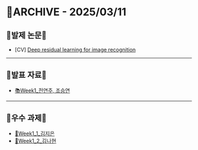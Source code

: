 # 📁ARCHIVE - 2025/03/11

## 💚발제 논문💚  
- [CV] [Deep residual learning for image recognition](https://www.cv-foundation.org/openaccess/content_cvpr_2016/papers/He_Deep_Residual_Learning_CVPR_2016_paper.pdf)
---

## 💚발표 자료💚
- [📚Week1_전연주, 조승연](https://github.com/user-attachments/files/19163864/Week1_ResNet.pdf)
---

## 💚우수 과제💚
- [🌟Week1_1_김지은](https://equatorial-chard-0cb.notion.site/Deep-residual-learning-for-image-recognition-1b1c71118dac80028e91f92326aa5c5d?pvs=4)
- [🌟Week1_2_김나현](https://harmonious-tote-05a.notion.site/Deep-Residual-Learning-for-Image-Recognition-1ada815387948042bdbec905d8e71a03)
